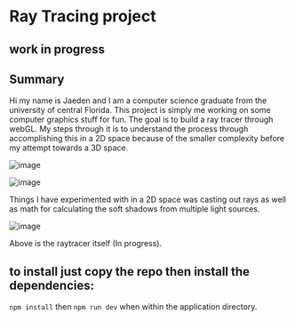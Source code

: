 # Ray Tracing project

## work in progress

## Summary
Hi my name is Jaeden and I am a computer science graduate from the university of central Florida.
This project is simply me working on some computer graphics stuff for fun. The goal is to build 
a ray tracer through webGL. My steps through it is to understand the process through accomplishing
this in a 2D space because of the smaller complexity before my attempt towards a 3D space.  

![image](https://github.com/jaedenHob/Ray-Tracing/assets/92416232/b9b51e80-dd11-4353-a8b2-f737545cb341)

![image](https://github.com/jaedenHob/Ray-Tracing/assets/92416232/9849bfe1-df6a-4f9d-89d1-efd1c8b80f19)

Things I have experimented with in a 2D space was casting out rays as well as math for calculating the
soft shadows from multiple light sources.

![image](https://github.com/jaedenHob/Ray-Tracing/assets/92416232/27b31637-4c2f-4979-893f-ddddcc0a2f01)

Above is the raytracer itself (In progress).

## to install just copy the repo then install the dependencies:

`npm install`
then
`npm run dev`
when within the application directory.
